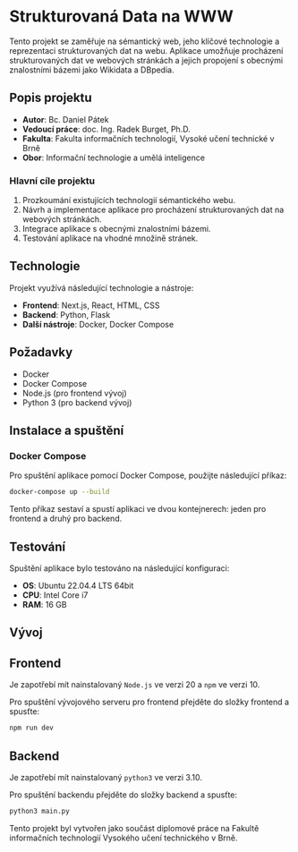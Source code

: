 # Strukturovaná Data na WWW

Tento projekt se zaměřuje na sémantický web, jeho klíčové technologie a reprezentaci strukturovaných dat na webu. Aplikace umožňuje procházení strukturovaných dat ve webových stránkách a jejich propojení s obecnými znalostními bázemi jako Wikidata a DBpedia.

## Popis projektu

- **Autor**: Bc. Daniel Pátek
- **Vedoucí práce**: doc. Ing. Radek Burget, Ph.D.
- **Fakulta**: Fakulta informačních technologií, Vysoké učení technické v Brně
- **Obor**: Informační technologie a umělá inteligence

### Hlavní cíle projektu

1. Prozkoumání existujících technologií sémantického webu.
2. Návrh a implementace aplikace pro procházení strukturovaných dat na webových stránkách.
3. Integrace aplikace s obecnými znalostními bázemi.
4. Testování aplikace na vhodné množině stránek.

## Technologie

Projekt využívá následující technologie a nástroje:

- **Frontend**: Next.js, React, HTML, CSS
- **Backend**: Python, Flask
- **Další nástroje**: Docker, Docker Compose

## Požadavky

- Docker
- Docker Compose
- Node.js (pro frontend vývoj)
- Python 3 (pro backend vývoj)

## Instalace a spuštění

### Docker Compose

Pro spuštění aplikace pomocí Docker Compose, použijte následující příkaz:

```bash
docker-compose up --build
```

Tento příkaz sestaví a spustí aplikaci ve dvou kontejnerech: jeden pro frontend a druhý pro backend.

## Testování

Spuštění aplikace bylo testováno na následující konfiguraci:

- **OS**: Ubuntu 22.04.4 LTS 64bit
- **CPU**: Intel Core i7
- **RAM**: 16 GB

## Vývoj

## Frontend

Je zapotřebí mít nainstalovaný `Node.js` ve verzi 20 a `npm` ve verzi 10.

Pro spuštění vývojového serveru pro frontend přejděte do složky frontend a spusťte:

```bash
npm run dev
```

## Backend

Je zapotřebí mít nainstalovaný `python3` ve verzi 3.10.

Pro spuštění backendu přejděte do složky backend a spusťte:

```bash
python3 main.py
```

Tento projekt byl vytvořen jako součást diplomové práce na Fakultě informačních technologií Vysokého učení technického v Brně.